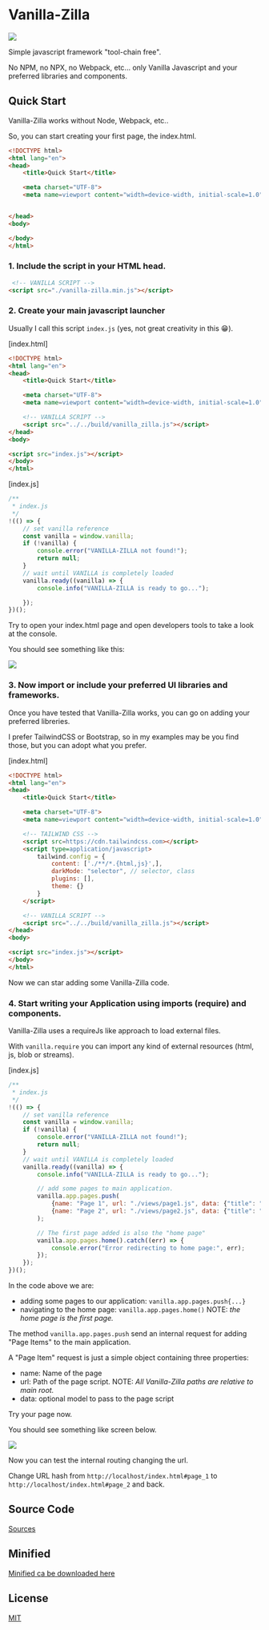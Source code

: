 # Vanilla-Zilla

![](./_media/icon-128.png)

Simple javascript framework "tool-chain free".

No NPM, no NPX, no Webpack, etc... only Vanilla Javascript and your preferred libraries and components.

## Quick Start

Vanilla-Zilla works without Node, Webpack, etc..

So, you can start creating your first page, the index.html.

```html
<!DOCTYPE html>
<html lang="en">
<head>
    <title>Quick Start</title>

    <meta charset="UTF-8">
    <meta name=viewport content="width=device-width, initial-scale=1.0">


</head>
<body>

</body>
</html>
```

### 1. Include the script in your HTML head.

```html
 <!-- VANILLA SCRIPT -->
<script src="./vanilla-zilla.min.js"></script>
```

### 2. Create your main javascript launcher

Usually I call this script `index.js` (yes, not great creativity in this 😁).

[index.html]

```html
<!DOCTYPE html>
<html lang="en">
<head>
    <title>Quick Start</title>

    <meta charset="UTF-8">
    <meta name=viewport content="width=device-width, initial-scale=1.0">

    <!-- VANILLA SCRIPT -->
    <script src="../../build/vanilla_zilla.js"></script>
</head>
<body>

<script src="index.js"></script>
</body>
</html>
```

[index.js]

```javascript
/**
 * index.js
 */
!(() => {
    // set vanilla reference
    const vanilla = window.vanilla;
    if (!vanilla) {
        console.error("VANILLA-ZILLA not found!");
        return null;
    }
    // wait until VANILLA is completely loaded
    vanilla.ready((vanilla) => {
        console.info("VANILLA-ZILLA is ready to go...");

    });
})();
```

Try to open your index.html page and open developers tools to take a look at the console.

You should see something like this:

![](./_docs/media/screen_01.png)

### 3. Now import or include your preferred UI libraries and frameworks.

Once you have tested that Vanilla-Zilla works, you can go on adding your preferred libreries.

I prefer TailwindCSS or Bootstrap, so in my examples may be you find those, but you can adopt what you prefer.

[index.html]

```html
<!DOCTYPE html>
<html lang="en">
<head>
    <title>Quick Start</title>

    <meta charset="UTF-8">
    <meta name=viewport content="width=device-width, initial-scale=1.0">

    <!-- TAILWIND CSS -->
    <script src=https://cdn.tailwindcss.com></script>
    <script type=application/javascript>
        tailwind.config = {
            content: ['./**/*.{html,js}',],
            darkMode: "selector", // selector, class
            plugins: [],
            theme: {}
        }
    </script>

    <!-- VANILLA SCRIPT -->
    <script src="../../build/vanilla_zilla.js"></script>
</head>
<body>

<script src="index.js"></script>
</body>
</html>
```

Now we can star adding some Vanilla-Zilla code.

### 4. Start writing your Application using imports (require) and components.

Vanilla-Zilla uses a requireJs like approach to load external files.

With `vanilla.require` you can import any kind of external resources (html, js, blob or streams).

[index.js]

```javascript
/**
 * index.js
 */
!(() => {
    // set vanilla reference
    const vanilla = window.vanilla;
    if (!vanilla) {
        console.error("VANILLA-ZILLA not found!");
        return null;
    }
    // wait until VANILLA is completely loaded
    vanilla.ready((vanilla) => {
        console.info("VANILLA-ZILLA is ready to go...");

        // add some pages to main application.
        vanilla.app.pages.push(
            {name: "Page 1", url: "./views/page1.js", data: {"title": "Home Page"}},
            {name: "Page 2", url: "./views/page2.js", data: {"title": "Page number #2"}},
        );

        // The first page added is also the "home page"
        vanilla.app.pages.home().catch((err) => {
            console.error("Error redirecting to home page:", err);
        });
    });
})();
```

In the code above we are:

- adding some pages to our application: `vanilla.app.pages.push{...}`
- navigating to the home page: `vanilla.app.pages.home()` NOTE: _the home page is the first page._

The method `vanilla.app.pages.push` send an internal request for adding "Page Items" to the main application.

A "Page Item" request is just a simple object containing three properties:

- name: Name of the page
- url: Path of the page script. NOTE: _All Vanilla-Zilla paths are relative to main root._
- data: optional model to pass to the page script

Try your page now.

You should see something like screen below.

![](./_docs/media/screen_02.png)

Now you can test the internal routing changing the url.

Change URL hash from `http://localhost/index.html#page_1` to `http://localhost/index.html#page_2` and back.

## Source Code

[Sources](https://github.com/angelogeminiani/vanilla-zilla/blob/main/src/vanilla_zilla.js)

## Minified

[Minified ca be downloaded here](https://raw.githubusercontent.com/angelogeminiani/vanilla-zilla/main/build/vanilla_zilla.js)

## License

[MIT](./LICENSE)
